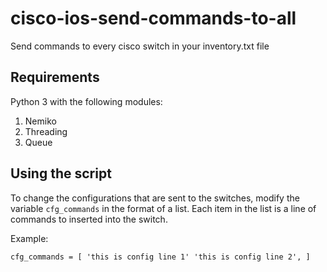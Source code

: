 # cisco-ios-send-commands-to-all
Send commands to every cisco switch in your inventory.txt file

## Requirements

Python 3 with the following modules:
1. Nemiko
2. Threading
3. Queue

## Using the script

To change the configurations that are sent to the switches, modify the variable `cfg_commands` in the format of a list. Each item in the list is a line of commands to inserted into the switch.

Example:

`` cfg_commands = [
    'this is config line 1'
    'this is config line 2',
    ]
    ``
